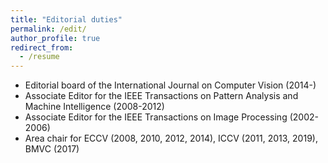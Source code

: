 ```yaml
---
title: "Editorial duties"
permalink: /edit/
author_profile: true
redirect_from:
  - /resume
---
```


* Editorial board of the International Journal on Computer Vision (2014-)
* Associate Editor for the IEEE Transactions on Pattern Analysis and Machine Intelligence (2008-2012)
* Associate Editor for the IEEE Transactions on Image Processing (2002-2006)
* Area chair for ECCV (2008, 2010, 2012, 2014), ICCV (2011, 2013, 2019), BMVC (2017)

